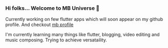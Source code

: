 ### Hi folks... Welcome to MB Universe 👋

Currently working on few flutter apps which will soon appear on my github profile. And checkout
[mb profile](https://sites.google.com/view/moulibheemaneti)

I'm currently learning many things like flutter, blogging, video editing and music composing. Trying to achieve versataility.

<!--
**moulibheemaneti/moulibheemaneti** is a ✨ _special_ ✨ repository because its `README.md` (this file) appears on your GitHub profile.

Here are some ideas to get you started:

- 🔭 I’m currently working on ...
- 🌱 I’m currently learning ...
- 👯 I’m looking to collaborate on ...
- 🤔 I’m looking for help with ...
- 💬 Ask me about ...
- 📫 How to reach me: ...
- 😄 Pronouns: ...
- ⚡ Fun fact: ...
-->
